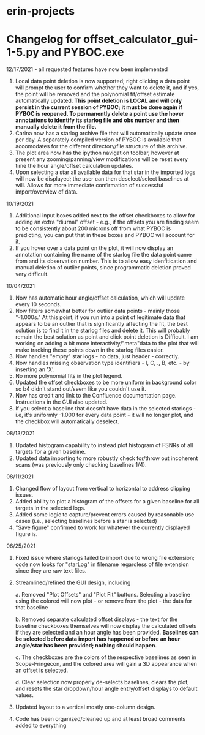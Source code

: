 # erin-projects

# Changelog for offset_calculator_gui-1-5.py and PYBOC.exe

12/17/2021 - all requested features have now been implemented
1. Local data point deletion is now supported; right clicking a data point will prompt the user to confirm whether they want to delete it, and if yes, the point will be removed and the polynomial fit/offset estimate automatically updated. **This point deletion is LOCAL and will only persist in the current session of PYBOC; it must be done again if PYBOC is reopened. To permanently delete a point use the hover annotations to identify its starlog file and obs number and then manually delete it from the file.**
2. Carina now has a starlog archive file that will automatically update once per day. A separately compiled version of PYBOC is available that accomodates for the different directory/file structure of this archive.
3. The plot area now has the ipython navigation toolbar, however at present any zooming/panning/view modifications will be reset every time the hour angle/offset calculation updates.
4. Upon selecting a star all available data for that star in the imported logs will now be displayed; the user can then deselect/select baselines at will. Allows for more immediate confirmation of successful import/overview of data.

10/19/2021
1. Additional input boxes added next to the offset checkboxes to allow for adding an extra "diurnal" offset - e.g., if the offsets you are finding seem to be consistently about 200 microns off from what PYBOC is predicting, you can put that in these boxes and PYBOC will account for it.
2. If you hover over a data point on the plot, it will now display an annotation containing the name of the starlog file the data point came from and its observation number. This is to allow easy idenfitication and manual deletion of outlier points, since programmatic deletion proved very difficult.

10/04/2021

1. Now has automatic hour angle/offset calculation, which will update every 10 seconds.
2. Now filters somewhat better for outlier data points - mainly those "-1.000s." At this point, if you run into a point of legitimate data that appears to be an outlier that is significantly affecting the fit, the best solution is to find it in the starlog files and delete it. This will probably remain the best solution as point and click point deletion is Difficult.  I am working on adding a bit more interactivity/"meta"data to the plot that will make tracking these points down in the starlog files easier.
3. Now handles "empty" star logs - no data, just header - correctly.
4. Now handles missing observation type identifiers - I, C, ., B, etc. - by inserting an 'X'.
5. No more polynomial fits in the plot legend.
6. Updated the offset checkboxes to be more uniform in background color so b4 didn't stand out/seem like you couldn't use it.
7. Now has credit and link to the Confluence documentation page. Instructions in the GUI also updated.
8. If you select a baseline that doesn't have data in the selected starlogs - i.e, it's uniformly -1.000 for every data point - it will no longer plot, and the checkbox will automatically deselect.

08/13/2021

1. Updated histogram capability to instead plot histogram of FSNRs of all targets for a given baseline.
2. Updated data importing to more robustly check for/throw out incoherent scans (was previously only checking baselines 1/4).

08/11/2021

1. Changed flow of layout from vertical to horizontal to address clipping issues.
2. Added ability to plot a histogram of the offsets for a given baseline for all targets in the selected logs.
3. Added some logic to capture/prevent errors caused by reasonable use cases (i.e., selecting baselines before a star is selected) 
4. "Save figure" confirmed to work for whatever the currently displayed figure is.

06/25/2021

1. Fixed issue where starlogs failed to import due to wrong file extension; code now looks for "starLog" in filename regardless of file extension since they are raw text files.
2. Streamlined/refined the GUI design, including

      a. Removed "Plot Offsets" and "Plot Fit" buttons. Selecting a baseline using the colored will now plot - or remove from the plot - the data for that baseline
      
      b. Removed separate calculated offset displays - the text for the baseline checkboxes themselves will now display the calculated offsets if they are selected and an hour angle has been provided. **Baselines can be selected before data import has happened or before an hour angle/star has been provided; nothing should happen**.
         
      c. The checkboxes are the colors of the respective baselines as seen in Scope-Fringecon, and the colored area will gain a 3D appearance when an offset is selected.
      
      d. Clear selection now properly de-selects baselines, clears the plot, and resets the star dropdown/hour angle entry/offset displays to default values.
3. Updated layout to a vertical mostly one-column design.

4. Code has been organized/cleaned up and at least broad comments added to everything
